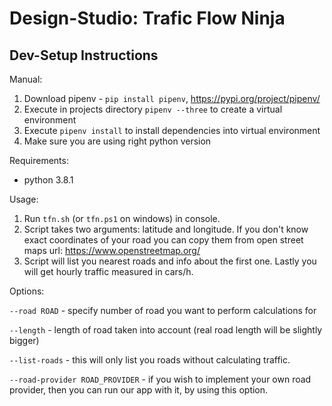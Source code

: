 # Design-Studio: Trafic Flow Ninja

## Dev-Setup Instructions

Manual:

1. Download pipenv - `pip install pipenv`, https://pypi.org/project/pipenv/
2. Execute in projects directory `pipenv --three` to create a virtual environment
3. Execute `pipenv install` to install dependencies into virtual environment
4. Make sure you are using right python version

Requirements:
- python 3.8.1

Usage:
1. Run `tfn.sh` (or `tfn.ps1` on windows) in console.
2. Script takes two arguments: latitude and longitude. If you don't know exact coordinates of your road you can copy them from open street maps url: https://www.openstreetmap.org/
3. Script will list you nearest roads and info about the first one. Lastly you will get hourly traffic measured in cars/h.

Options:

`--road ROAD` - specify number of road you want to perform calculations for

`--length` - length of road taken into account (real road length will be slightly bigger)

`--list-roads` - this will only list you roads without calculating traffic.

`--road-provider ROAD_PROVIDER` - if you wish to implement your own road provider, then you can run our app with it, by using this option.
